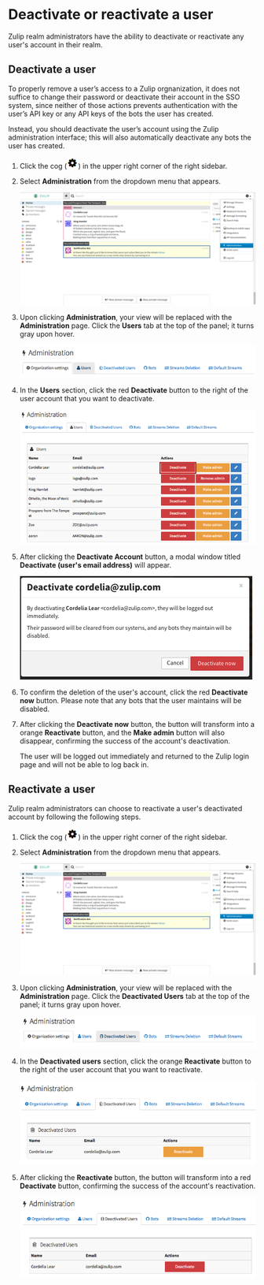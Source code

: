 # Deactivate or reactivate a user

Zulip realm administrators have the ability to deactivate or reactivate any
user's account in their realm.

## Deactivate a user

To properly remove a user’s access to a Zulip orgnanization, it does not
suffice to change their password or deactivate their account in the SSO system,
since neither of those actions prevents authentication with the user’s API key
or any API keys of the bots the user has created.

Instead, you should deactivate the user’s account using the Zulip administration
interface; this will also automatically deactivate any bots the user has
created.

1. Click the cog (![cog](/static/images/help/cog.png)) in the upper right corner
of the right sidebar.

2. Select **Administration** from the dropdown menu that appears.

    ![Administration dropdown](/static/images/help/administration.png)

3. Upon clicking **Administration**, your view will be replaced with the
**Administration** page. Click the **Users** tab at the top of the
panel; it turns gray upon hover.

    ![Administration](/static/images/help/admin-panel-users.png)

4. In the **Users** section, click the red **Deactivate** button
to the right of the user account that you want to deactivate.

    ![Deactivated Users](/static/images/help/deactivate-panel-admin.png)

4. After clicking the **Deactivate Account** button, a modal window titled
**Deactivate (user's email address)** will appear.

    ![Deactivate your account modal](/static/images/help/deactivate-modal-admin.png)

5. To confirm the deletion of the user's account, click the red **Deactivate now**
button. Please note that any bots that the user maintains will be
disabled.

6. After clicking the **Deactivate now** button, the button will transform into
a orange **Reactivate** button, and the **Make admin** button will also
disappear, confirming the success of the account's deactivation.

    The user will be logged out immediately and returned to the Zulip login page
    and will not be able to log back in.

## Reactivate a user

Zulip realm administrators can choose to reactivate a user's deactivated account
by following the following steps.

1. Click the cog (![cog](/static/images/help/cog.png)) in the upper right corner
of the right sidebar.

2. Select **Administration** from the dropdown menu that appears.

    ![Administration dropdown](/static/images/help/administration.png)

3. Upon clicking **Administration**, your view will be replaced with the
**Administration** page. Click the **Deactivated Users** tab at the top of the
panel; it turns gray upon hover.

    ![Administration](/static/images/help/admin-panel.png)

4. In the **Deactivated users** section, click the orange **Reactivate** button
to the right of the user account that you want to reactivate.

    ![Deactivated Users](/static/images/help/deactivate-panel.png)

5. After clicking the **Reactivate** button, the button will transform into a
red **Deactivate** button, confirming the success of the account's reactivation.

    ![Reactivate success](/static/images/help/reactivate-success.png)
